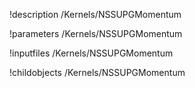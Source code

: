!description /Kernels/NSSUPGMomentum

!parameters /Kernels/NSSUPGMomentum

!inputfiles /Kernels/NSSUPGMomentum

!childobjects /Kernels/NSSUPGMomentum
